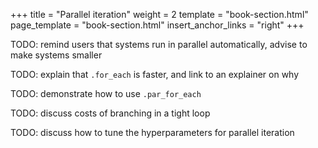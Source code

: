+++
title = "Parallel iteration"
weight = 2
template = "book-section.html"
page_template = "book-section.html"
insert_anchor_links = "right"
+++

TODO: remind users that systems run in parallel automatically, advise to make systems smaller

TODO: explain that `.for_each` is faster, and link to an explainer on why

TODO: demonstrate how to use `.par_for_each`

TODO: discuss costs of branching in a tight loop

TODO: discuss how to tune the hyperparameters for parallel iteration
